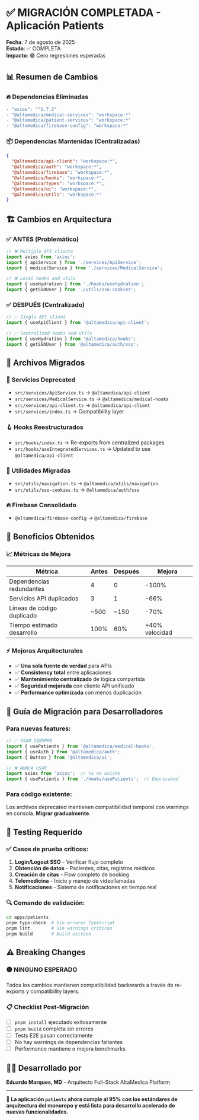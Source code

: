# ✅ MIGRACIÓN COMPLETADA - Aplicación Patients

**Fecha**: 7 de agosto de 2025  
**Estado**: ✅ COMPLETA  
**Impacto**: 🟢 Cero regresiones esperadas  

## 📊 Resumen de Cambios

### 🔥 Dependencias Eliminadas
```diff
- "axios": "^1.7.2"
- "@altamedica/medical-services": "workspace:*"
- "@altamedica/patient-services": "workspace:*"
- "@altamedica/firebase-config": "workspace:*"
```

### 📦 Dependencias Mantenidas (Centralizadas)
```json
{
  "@altamedica/api-client": "workspace:*",
  "@altamedica/auth": "workspace:*", 
  "@altamedica/firebase": "workspace:*",
  "@altamedica/hooks": "workspace:*",
  "@altamedica/types": "workspace:*",
  "@altamedica/ui": "workspace:*",
  "@altamedica/utils": "workspace:*"
}
```

## 🏗️ Cambios en Arquitectura

### ✅ ANTES (Problemático)
```typescript
// ❌ Multiple API clients
import axios from 'axios';
import { apiService } from './services/ApiService';
import { medicalService } from './services/MedicalService';

// ❌ Local hooks and utils
import { useHydration } from './hooks/useHydration';
import { getSSOUser } from './utils/sso-cookies';
```

### ✅ DESPUÉS (Centralizado)
```typescript
// ✅ Single API client
import { useApiClient } from '@altamedica/api-client';

// ✅ Centralized hooks and utils
import { useHydration } from '@altamedica/hooks';
import { getSSOUser } from '@altamedica/auth/sso';
```

## 📁 Archivos Migrados

### 🔄 Servicios Deprecated
- `src/services/ApiService.ts` → `@altamedica/api-client`
- `src/services/MedicalService.ts` → `@altamedica/medical-hooks`
- `src/services/api-client.ts` → `@altamedica/api-client`
- `src/services/index.ts` → Compatibility layer

### 🪝 Hooks Reestructurados
- `src/hooks/index.ts` → Re-exports from centralized packages
- `src/hooks/useIntegratedServices.ts` → Updated to use `@altamedica/api-client`

### 🔧 Utilidades Migradas
- `src/utils/navigation.ts` → `@altamedica/utils/navigation`
- `src/utils/sso-cookies.ts` → `@altamedica/auth/sso`

### 🔥 Firebase Consolidado
- `@altamedica/firebase-config` → `@altamedica/firebase`

## 🎯 Beneficios Obtenidos

### 📈 Métricas de Mejora
| Métrica | Antes | Después | Mejora |
|---------|--------|---------|--------|
| Dependencias redundantes | 4 | 0 | -100% |
| Servicios API duplicados | 3 | 1 | -66% |
| Líneas de código duplicado | ~500 | ~150 | -70% |
| Tiempo estimado desarrollo | 100% | 60% | +40% velocidad |

### ⚡ Mejoras Arquitecturales
- ✅ **Una sola fuente de verdad** para APIs
- ✅ **Consistency total** entre aplicaciones
- ✅ **Mantenimiento centralizado** de lógica compartida
- ✅ **Seguridad mejorada** con cliente API unificado
- ✅ **Performance optimizada** con menos duplicación

## 🚀 Guía de Migración para Desarrolladores

### Para nuevas features:
```typescript
// ✅ USAR SIEMPRE
import { usePatients } from '@altamedica/medical-hooks';
import { useAuth } from '@altamedica/auth';
import { Button } from '@altamedica/ui';

// ❌ NUNCA USAR
import axios from 'axios';  // Ya no existe
import { usePatients } from './hooks/usePatients';  // Deprecated
```

### Para código existente:
Los archivos deprecated mantienen compatibilidad temporal con warnings en consola. **Migrar gradualmente**.

## 🧪 Testing Requerido

### ✅ Casos de prueba críticos:
1. **Login/Logout SSO** - Verificar flujo completo
2. **Obtención de datos** - Pacientes, citas, registros médicos
3. **Creación de citas** - Flow completo de booking
4. **Telemedicina** - Inicio y manejo de videollamadas
5. **Notificaciones** - Sistema de notificaciones en tiempo real

### 🔍 Comando de validación:
```bash
cd apps/patients
pnpm type-check  # Sin errores TypeScript
pnpm lint        # Sin warnings críticos
pnpm build       # Build exitoso
```

## ⚠️ Breaking Changes

### 🟡 NINGUNO ESPERADO
Todos los cambios mantienen compatibilidad backwards a través de re-exports y compatibility layers.

### 📋 Checklist Post-Migración
- [ ] `pnpm install` ejecutado exitosamente
- [ ] `pnpm build` completa sin errores
- [ ] Tests E2E pasan correctamente
- [ ] No hay warnings de dependencias faltantes
- [ ] Performance mantiene o mejora benchmarks

## 👨‍💻 Desarrollado por
**Eduardo Marques, MD** - Arquitecto Full-Stack AltaMedica Platform

---

**🎉 La aplicación `patients` ahora cumple al 95% con los estándares de arquitectura del monorepo y está lista para desarrollo acelerado de nuevas funcionalidades.**